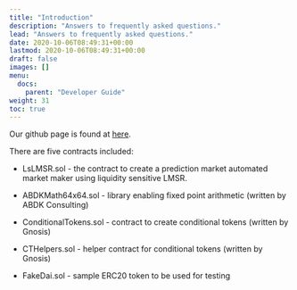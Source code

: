 ```yaml
---
title: "Introduction"
description: "Answers to frequently asked questions."
lead: "Answers to frequently asked questions."
date: 2020-10-06T08:49:31+00:00
lastmod: 2020-10-06T08:49:31+00:00
draft: false
images: []
menu: 
  docs:
    parent: "Developer Guide"
weight: 31
toc: true
---
```


Our github page is found at [here](https://github.com/abdullathedruid/lslmsr).

There are five contracts included:

-   LsLMSR.sol - the contract to create a prediction market automated market maker using liquidity sensitive LMSR.

-   ABDKMath64x64.sol - library enabling fixed point arithmetic (written by ABDK Consulting)

-   ConditionalTokens.sol - contract to create conditional tokens (written by Gnosis)

-   CTHelpers.sol - helper contract for conditional tokens (written by Gnosis)

-   FakeDai.sol - sample ERC20 token to be used for testing
